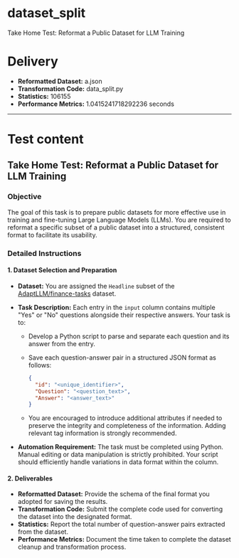 # dataset_split
 Take Home Test: Reformat a Public Dataset for LLM Training
# Delivery 
- **Reformatted Dataset:** a.json
- **Transformation Code:** data_split.py
- **Statistics:** 106155
- **Performance Metrics:** 1.0415241718292236 seconds
---
# Test content
## Take Home Test: Reformat a Public Dataset for LLM Training

### Objective

The goal of this task is to prepare public datasets for more effective use in training and fine-tuning Large Language Models (LLMs). You are required to reformat a specific subset of a public dataset into a structured, consistent format to facilitate its usability.

### Detailed Instructions

#### 1. Dataset Selection and Preparation

- **Dataset:** You are assigned the `Headline` subset of the [AdaptLLM/finance-tasks](https://huggingface.co/datasets/AdaptLLM/finance-tasks) dataset.

- **Task Description:** Each entry in the `input` column contains multiple "Yes" or "No" questions alongside their respective answers. Your task is to:

  - Develop a Python script to parse and separate each question and its answer from the entry.
  - Save each question-answer pair in a structured JSON format as follows:
    ```json
    {
      "id": "<unique_identifier>",
      "Question": "<question_text>",
      "Answer": "<answer_text>"
    }
    ```

  - You are encouraged to introduce additional attributes if needed to preserve the integrity and completeness of the information. Adding relevant tag information is strongly recommended.
- **Automation Requirement:** The task must be completed using Python. Manual editing or data manipulation is strictly prohibited. Your script should efficiently handle variations in data format within the column.

#### 2. Deliverables

- **Reformatted Dataset:** Provide the schema of the final format you adopted for saving the results.
- **Transformation Code:** Submit the complete code used for converting the dataset into the designated format.
- **Statistics:** Report the total number of question-answer pairs extracted from the dataset.
- **Performance Metrics:** Document the time taken to complete the dataset cleanup and transformation process.
